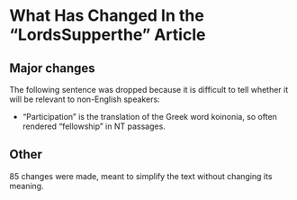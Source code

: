 # What Has Changed In the “LordsSupperthe” Article

## Major changes 
The following sentence was dropped because it is difficult to tell whether it will be relevant to non-English speakers:
- “Participation” is the translation of the Greek word koinonia, so often rendered “fellowship” in NT passages. 

## Other
85 changes were made, meant to simplify the text without changing its meaning.
